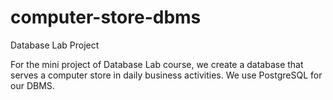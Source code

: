 # computer-store-dbms

Database Lab Project

For the mini project of Database Lab course, we create a database that serves a computer store in daily business activities. We use PostgreSQL for our DBMS.
